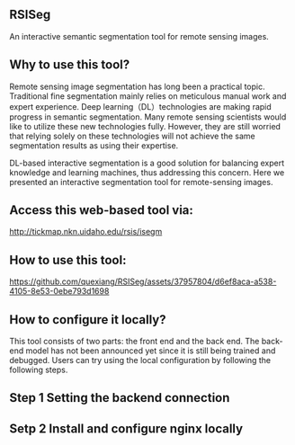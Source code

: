 ## RSISeg
 An interactive semantic segmentation tool for remote sensing images.

## Why to use this tool?

Remote sensing image segmentation has long been a practical topic. Traditional fine segmentation mainly relies on meticulous manual work and expert experience. Deep learning（DL）technologies are making rapid progress in semantic segmentation. Many remote sensing scientists would like to utilize these new technologies fully. However, they are still worried that relying solely on these technologies will not achieve the same segmentation results as using their expertise. 

DL-based interactive segmentation is a good solution for balancing expert knowledge and learning machines, thus addressing this concern. Here we presented an interactive segmentation tool for remote-sensing images. 

## Access this web-based tool via: 

http://tickmap.nkn.uidaho.edu/rsis/isegm

## How to use this tool:




https://github.com/quexiang/RSISeg/assets/37957804/d6ef8aca-a538-4105-8e53-0ebe793d1698





## How to configure it locally?
This tool consists of two parts: the front end and the back end. The back-end model has not been announced yet since it is still being trained and debugged. Users can try using the local configuration by following the following steps.

## Step 1  Setting the backend connection

## Setp 2  Install and configure nginx locally



